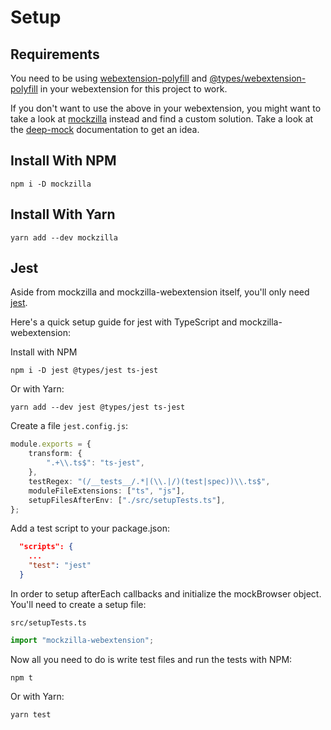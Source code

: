 # Setup

## Requirements

You need to be using [webextension-polyfill](https://github.com/mozilla/webextension-polyfill) and [@types/webextension-polyfill](https://github.com/lusito/webextension-polyfill-ts) in your webextension for this project to work.

If you don't want to use the above in your webextension, you might want to take a look at [mockzilla](https://lusito.github.io/mockzilla/) instead and find a custom solution. Take a look at the [deep-mock](https://lusito.github.io/mockzilla/deep-mock.html) documentation to get an idea.

## Install With NPM

```
npm i -D mockzilla
```

## Install With Yarn

```
yarn add --dev mockzilla
```

## Jest

Aside from mockzilla and mockzilla-webextension itself, you'll only need [jest](https://jestjs.io/).

Here's a quick setup guide for jest with TypeScript and mockzilla-webextension:

Install with NPM

```
npm i -D jest @types/jest ts-jest
```

Or with Yarn:
```
yarn add --dev jest @types/jest ts-jest
```

Create a file `jest.config.js`:
```TypeScript
module.exports = {
    transform: {
        ".+\\.ts$": "ts-jest",
    },
    testRegex: "(/__tests__/.*|(\\.|/)(test|spec))\\.ts$",
    moduleFileExtensions: ["ts", "js"],
    setupFilesAfterEnv: ["./src/setupTests.ts"],
};
```

Add a test script to your package.json:

```json
  "scripts": {
    ...
    "test": "jest"
  }
```

In order to setup afterEach callbacks and initialize the mockBrowser object. You'll need to create a setup file:

`src/setupTests.ts`
```typescript
import "mockzilla-webextension";
```

Now all you need to do is write test files and run the tests with NPM:
```
npm t
```

Or with Yarn:
```
yarn test
```
